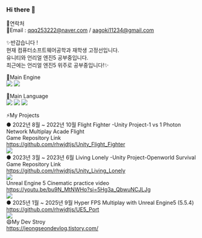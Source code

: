 ### Hi there 👋  
  
💬연락처                         
💬Email : qqq253222@naver.com  / aagoki11234@gmail.com  
  
  
✨반갑습니다  !  
현재 컴퓨터소프트웨어공학과 재학생 고정선입니다.    
유니티와 언리얼 엔진5 공부중입니다.  
최근에는 언리얼 엔진5 위주로 공부중입니다!✨  
  
  
🔭Main Engine    
<img src="https://img.shields.io/badge/unity-FFFFFF?style=for-the-badge&logo=unity&logoColor=black"> <img src="https://img.shields.io/badge/unrealengine-%230E1128?style=for-the-badge&logo=unrealEngine&logoColor=black">  

🔭Main Language  
<img src="https://img.shields.io/badge/C-00599C?style=for-the-badge&logo=c&logoColor=white">  <img src="https://img.shields.io/badge/C%23-239120?style=for-the-badge&logo=csharp&logoColor=white">   <img src="https://img.shields.io/badge/c++-00599C?style=for-the-badge&logo=C++&logoColor=black">
                           
⚡My Projects  
● 2022년 8월 ~ 2022년 10월 Flight Fighter -Unity Project-1 vs 1 Photon Network Multiplay Acade Flight  
Game Repository Link  
https://github.com/rhwjdtjs/Unity_Flight_Fighter  
<img src="https://img.shields.io/badge/unity-FFFFFF?style=for-the-badge&logo=unity&logoColor=black">  
● 2023년 3월 ~ 2023년 6월  Living Lonely  -Unity Project-Openworld Survival  
Game Repository Link  
https://github.com/rhwjdtjs/Unity_Living_Lonely  
<img src="https://img.shields.io/badge/unity-FFFFFF?style=for-the-badge&logo=unity&logoColor=black">   
Unreal Engine 5 Cinematic practice video    
https://youtu.be/bu9N_MtNWHo?si=5Hg3a_QbwuNCJLJg  
<img src="https://img.shields.io/badge/unrealengine-%230E1128?style=for-the-badge&logo=unrealEngine&logoColor=black">   
● 2025년 1월 ~ 2025년 9월 Hyper FPS Multiplay with Unreal Engine5 (5.5.4) 
https://github.com/rhwjdtjs/UE5_Port  
<img src="https://img.shields.io/badge/unrealengine-%230E1128?style=for-the-badge&logo=unrealEngine&logoColor=black">      
😄My Dev Stroy  
https://jeongseondevlog.tistory.com/  
